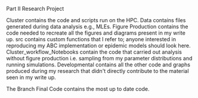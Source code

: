 Part II Research Project

Cluster contains the code and scripts run on the HPC.
Data contains files generated during data analysis e.g., MLEs.
Figure Production contains the code needed to recreate all the figures and diagrams present in my write up.
src contains custom functions that I refer to; anyone interested in reproducing my ABC implementation or epidemic models should look here.
Cluster_workflow_Notebooks contain the code that carried out analysis without figure production i.e. sampling from my parameter distributions and running simulations.
Developmental contains all the other code and graphs produced during my research that didn't directly contribute to the material seen in my write up.

The Branch Final Code contains the most up to date code.
